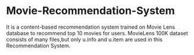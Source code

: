 # Movie-Recommendation-System

It is a content-based recommendation system trained on Movie Lens database to recommend top 10 movies for users. MovieLens 100K dataset consists of many files,but only u.info and u.item are used in this Recommendation System.
